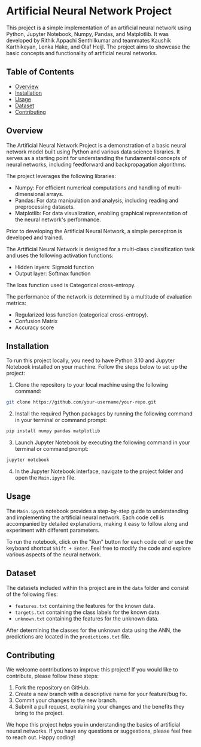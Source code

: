 # Artificial Neural Network Project

This project is a simple implementation of an artificial neural network using Python, Jupyter Notebook, Numpy, Pandas, and Matplotlib. It was developed by Rithik Appachi Senthilkumar and teammates Kaushik Karthikeyan, Lenka Hake, and Olaf Heijl. The project aims to showcase the basic concepts and functionality of artificial neural networks.

## Table of Contents

- [Overview](#overview)
- [Installation](#installation)
- [Usage](#usage)
- [Dataset](#dataset)
- [Contributing](#contributing)

## Overview

The Artificial Neural Network Project is a demonstration of a basic neural network model built using Python and various data science libraries. It serves as a starting point for understanding the fundamental concepts of neural networks, including feedforward and backpropagation algorithms.

The project leverages the following libraries:

- Numpy: For efficient numerical computations and handling of multi-dimensional arrays.
- Pandas: For data manipulation and analysis, including reading and preprocessing datasets.
- Matplotlib: For data visualization, enabling graphical representation of the neural network's performance.

Prior to developing the Artificial Neural Network, a simple perceptron is developed and trained. 

The Artificial Neural Network is designed for a multi-class classification task and uses the following activation functions:
- Hidden layers: Sigmoid function
- Output layer: Softmax function

The loss function used is Categorical cross-entropy.

The performance of the network is determined by a multitude of evaluation metrics:
- Regularized loss function (categorical cross-entropy).
- Confusion Matrix
- Accuracy score

## Installation

To run this project locally, you need to have Python 3.10 and Jupyter Notebook installed on your machine. Follow the steps below to set up the project:

1. Clone the repository to your local machine using the following command:

```bash
git clone https://github.com/your-username/your-repo.git
```

2. Install the required Python packages by running the following command in your terminal or command prompt:

```bash
pip install numpy pandas matplotlib
```

3. Launch Jupyter Notebook by executing the following command in your terminal or command prompt:

```bash
jupyter notebook
```

4. In the Jupyter Notebook interface, navigate to the project folder and open the `Main.ipynb` file.

## Usage

The `Main.ipynb` notebook provides a step-by-step guide to understanding and implementing the artificial neural network. Each code cell is accompanied by detailed explanations, making it easy to follow along and experiment with different parameters.

To run the notebook, click on the "Run" button for each code cell or use the keyboard shortcut `Shift + Enter`. Feel free to modify the code and explore various aspects of the neural network.

## Dataset

The datasets included within this project are in the `data` folder and consist of the following files:
- `features.txt` containing the features for the known data.
- `targets.txt` containing the class labels for the known data.
- `unknown.txt` containing the features for the unknown data.

After determining the classes for the unknown data using the ANN, the predictions are located in the `predictions.txt` file.

## Contributing

We welcome contributions to improve this project! If you would like to contribute, please follow these steps:

1. Fork the repository on GitHub.
2. Create a new branch with a descriptive name for your feature/bug fix.
3. Commit your changes to the new branch.
4. Submit a pull request, explaining your changes and the benefits they bring to the project.


We hope this project helps you in understanding the basics of artificial neural networks. If you have any questions or suggestions, please feel free to reach out.
Happy coding!

